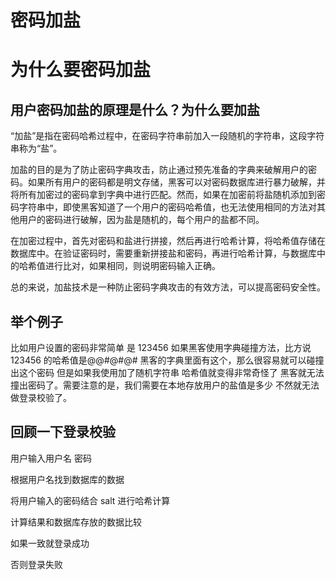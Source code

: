 # 密码加盐

# 为什么要密码加盐

## 用户密码加盐的原理是什么？为什么要加盐

“加盐”是指在密码哈希过程中，在密码字符串前加入一段随机的字符串，这段字符串称为“盐”。

加盐的目的是为了防止密码字典攻击，防止通过预先准备的字典来破解用户的密码。如果所有用户的密码都是明文存储，黑客可以对密码数据库进行暴力破解，并将所有加密过的密码拿到字典中进行匹配。然而，如果在加密前将盐随机添加到密码字符串中，即使黑客知道了一个用户的密码哈希值，也无法使用相同的方法对其他用户的密码进行破解，因为盐是随机的，每个用户的盐都不同。

在加密过程中，首先对密码和盐进行拼接，然后再进行哈希计算，将哈希值存储在数据库中。在验证密码时，需要重新拼接盐和密码，再进行哈希计算，与数据库中的哈希值进行比对，如果相同，则说明密码输入正确。

总的来说，加盐技术是一种防止密码字典攻击的有效方法，可以提高密码安全性。

## 举个例子

比如用户设置的密码非常简单 是 123456 如果黑客使用字典碰撞方法，比方说 123456 的哈希值是@@#@#@# 黑客的字典里面有这个，那么很容易就可以碰撞出这个密码 但是如果我使用加了随机字符串 哈希值就变得非常奇怪了 黑客就无法撞出密码了。需要注意的是，我们需要在本地存放用户的盐值是多少 不然就无法做登录校验了。

## 回顾一下登录校验

用户输入用户名 密码

根据用户名找到数据库的数据

将用户输入的密码结合 salt 进行哈希计算

计算结果和数据库存放的数据比较

如果一致就登录成功

否则登录失败